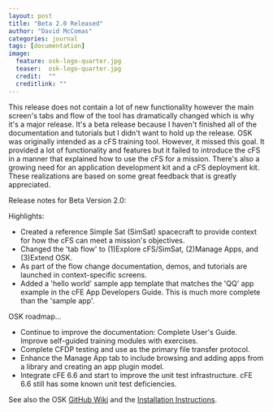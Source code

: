 ```yaml
---
layout: post
title: "Beta 2.0 Released"
author: "David McComas"
categories: journal
tags: [documentation]
image:
  feature: osk-logo-quarter.jpg
  teaser:  osk-logo-quarter.jpg
  credit:  ""
  creditlink: ""
---
```

<div>

<p>This release does not contain a lot of new functionality however the main screen's tabs and flow of the tool has dramatically changed which is why it's a major release. It's a beta release because I haven't finished all of the documentation and tutorials but I didn't want to hold up the release. OSK was originally intended as a cFS training tool. However, it missed this goal. It provided a lot of functionality and features but it failed to introduce the cFS in a manner that explained how to use the cFS for a mission. There's also a growing need for an application development kit and a cFS deployment kit. These realizations are based on some great feedback that is greatly appreciated.</p>

<p>Release notes for Beta Version 2.0:</p>

<p>Highlights:</p>
<ul>
  <li> Created a reference Simple Sat (SimSat) spacecraft to provide context for how the cFS can meet a mission's objectives.</li>
  <li> Changed the 'tab flow' to (1)Explore cFS/SimSat, (2)Manage Apps, and (3)Extend OSK.</li>
  <li> As part of the flow change documentation, demos, and tutorials are launched in context-specific screens.</li>
  <li> Added a 'hello world' sample app template that matches the 'QQ' app example in the cFE App Developers Guide. This is much more complete than the 'sample app'.</li>
</ul>

<p>OSK roadmap...</p>
<ul>
  <li> Continue to improve the documentation: Complete User's Guide. Improve self-guided training modules with exercises.</li>
  <li> Complete CFDP testing and use as the primary file transfer protocol.</li>
  <li> Enhance the Manage App tab to include browsing and adding apps from a library and creating an app plugin model.</li>
  <li> Integrate cFE 6.6 and start to improve the unit test infrastructure. cFE 6.6 still has some known unit test deficiencies.</li>
</ul>

<p>See also the OSK <a href="{{site.github.wiki-url}}">GitHub Wiki</a> and the <a href="https://opensatkit.github.io/journal/Installation-Guide.html">Installation Instructions</a>.</p>

</div>

